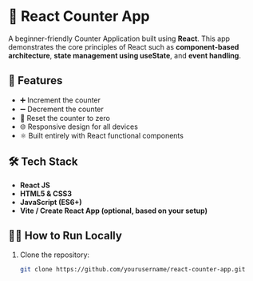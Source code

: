 # 🧮 React Counter App

A beginner-friendly Counter Application built using **React**. This app demonstrates the core principles of React such as **component-based architecture**, **state management using useState**, and **event handling**.

## 🚀 Features

- ➕ Increment the counter
- ➖ Decrement the counter
- 🔁 Reset the counter to zero
- 🌐 Responsive design for all devices
- ⚛️ Built entirely with React functional components


## 🛠️ Tech Stack

- **React JS**
- **HTML5 & CSS3**
- **JavaScript (ES6+)**
- **Vite / Create React App (optional, based on your setup)**

## 🧑‍💻 How to Run Locally

1. Clone the repository:
   ```bash
   git clone https://github.com/yourusername/react-counter-app.git
